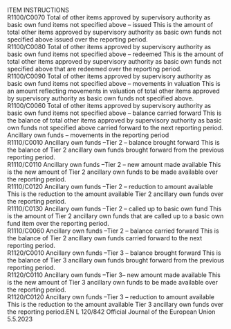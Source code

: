  
ITEM  INSTRUCTIONS  
R1100/C0070  Total of other items approved 
by supervisory authority as 
basic own fund items not 
specified above – issued  This is the amount of total other items approved by supervisory authority as basic 
own funds not specified above issued over the reporting period.  
R1100/C0080  Total of other items approved 
by supervisory authority as 
basic own fund items not 
specified above – redeemed  This is the amount of total other items approved by supervisory authority as basic 
own funds not specified above that are redeemed over the reporting period.  
R1100/C0090  Total of other items approved 
by supervisory authority as 
basic own fund items not 
specified above – movements 
in valuation  This is an amount reflecting movements in valuation of total other items 
approved by supervisory authority as basic own funds not specified above.  
R1100/C0060  Total of other items approved 
by supervisory authority as 
basic own fund items not 
specified above – balance 
carried forward  This is the balance of total other items approved by supervisory authority as basic 
own funds not specified above carried forward to the next reporting period.  
Ancillary own funds – movements in the reporting period  
R1110/C0010  Ancillary own funds –Tier 2 – 
balance brought forward  This is the balance of Tier 2 ancillary own funds brought forward from the 
previous reporting period.  
R1110/C0110  Ancillary own funds –Tier 2 – 
new amount made available  This is the new amount of Tier 2 ancillary own funds to be made available over 
the reporting period.  
R1110/C0120  Ancillary own funds –Tier 2 – 
reduction to amount available  This is the reduction to the amount available Tier 2 ancillary own funds over the 
reporting period.  
R1110/C0130  Ancillary own funds –Tier 2 – 
called up to basic own fund  This is the amount of Tier 2 ancillary own funds that are called up to a basic own 
fund item over the reporting period.  
R1110/C0060  Ancillary own funds –Tier 2 – 
balance carried forward  This is the balance of Tier 2 ancillary own funds carried forward to the next 
reporting period.  
R1120/C0010  Ancillary own funds –Tier 3 – 
balance brought forward  This is the balance of Tier 3 ancillary own funds brought forward from the 
previous reporting period.  
R1120/C0110  Ancillary own funds –Tier 3– 
new amount made available  This is the new amount of Tier 3 ancillary own funds to be made available over 
the reporting period.  
R1120/C0120  Ancillary own funds –Tier 3 – 
reduction to amount available  This is the reduction to the amount available Tier 3 ancillary own funds over the 
reporting period.EN  L 120/842 Official Journal of the European Union 5.5.2023